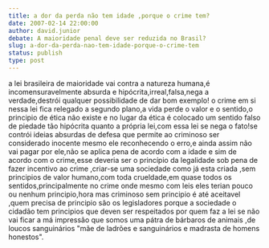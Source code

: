 ```yaml
---
title: a dor da perda não tem idade ,porque o crime tem?
date: 2007-02-14 22:00:00
author: david.junior
debate: A maioridade penal deve ser reduzida no Brasil?
slug: a-dor-da-perda-nao-tem-idade-porque-o-crime-tem
status: publish 
type: post
---
```


a lei brasileira de maioridade vai contra a natureza humana,é incomensuravelmente absurda e hipócrita,irreal,falsa,nega a verdade,destrói qualquer possibilidade de dar bom exemplo! o crime em si nessa lei fica relegado a segundo plano,a vida perde o valor e o sentido,o principio de ética não existe e no lugar da ética é colocado um sentido falso de piedade tão hipócrita quanto a própria lei,com essa lei se nega o fato!se contrói ideias absurdas de defesa que permite ao criminoso ser considerado inocente mesmo ele reconhecendo o erro,e ainda assim não vai pagar por ele,não se aplica pena de acordo com a idade e sim de acordo com o crime,esse deveria ser o princípio da legalidade sob pena de fazer incentivo ao crime ,criar-se uma sociedade como já esta criada ,sem principios de valor humano,com toda crueldade,em quase todos os sentidos,principalmente no crime onde mesmo com leis eles terian pouco ou nenhum principio,hora mas criminoso sem principio é até aceitavel ,quem precisa de principio são os legisladores porque a sociedade o cidadão tem principios que deven ser respeitados por quem faz a lei se não vai ficar a má impressão que somos uma pátra de bárbaros de animais ,de loucos sanguinários "mãe de ladrões e sanguinários e madrasta de homens honestos".
